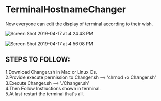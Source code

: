 # TerminalHostnameChanger
Now everyone can edit the display of terminal according to their wish.

![Screen Shot 2019-04-17 at 4 24 43 PM](https://user-images.githubusercontent.com/40597307/56283582-d49e1d80-612f-11e9-9553-1bb92ac70c8d.png)

![Screen Shot 2019-04-17 at 4 56 08 PM](https://user-images.githubusercontent.com/40597307/56284348-dbc62b00-6131-11e9-816f-e46b6fb5958c.png)

## STEPS TO FOLLOW:

1.Download Changer.sh in Mac or Linux Os. <br>
2.Provide execute permission to Changer.sh ==> 'chmod +x Changer.sh'<br>
3.Execute Changer.sh ==> './Changer.sh' <br>
4.Then Follow Instructions shown in terminal. <br>
5.At last restart the terminal that's all. <br>
